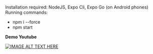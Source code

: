 Installation required: NodeJS, Expo Cli, Expo Go (on Android phones)
Running commands: 
- npm i --force
- npm start

**Demo Youtube**


[![IMAGE ALT TEXT HERE](https://img.youtube.com/vi/0hQA_mK2ga8/0.jpg)](https://www.youtube.com/watch?v=0hQA_mK2ga8)
